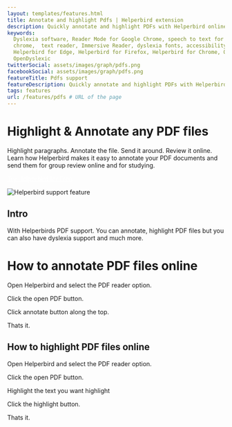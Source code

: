 ```yaml
---
layout: templates/features.html
title: Annotate and highlight Pdfs | Helperbird extension
description: Quickly annotate and highlight PDFs with Helperbird online for free.
keywords:
  Dyslexia software, Reader Mode for Google Chrome, speech to text for chrome, Text to speech for
  chrome,  text reader, Immersive Reader, dyslexia fonts, accessibility software, dyslexia software,
  Helperbird for Edge, Helperbird for Firefox, Helperbird for Chrome, Opendyslexic for Chrome,
  OpenDyslexic
twitterSocial: assets/images/graph/pdfs.png
facebookSocial: assets/images/graph/pdfs.png
featureTitle: Pdfs support
featureDescription: Quickly annotate and highlight PDFs with Helperbird online for free.
tags: features
url: /features/pdfs # URL of the page
---
```


# Highlight & Annotate any PDF files

Highlight paragraphs. Annotate the file. Send it around. Review it online. Learn how Helperbird
makes it easy to annotate your PDF documents and send them for group review online and for studying.

<a 
  class="px-8 py-3 border  text-base font-medium rounded-md text-white bg-indigo-600 hover:bg-indigo-700 " style="color: white;" 
  href="/pricing"> Try Helperbird for Free </a>

![Helperbird support feature](https://www.helperbird.com/assets/images/new/overlay/overlay.png)

## Intro

With Helperbirds PDF support. You can annotate, highlight PDF files but you can also have dyslexia
support and much more.

# How to annotate PDF files online

Open Helperbird and select the PDF reader option.

Click the open PDF button.

Click annotate button along the top.

Thats it.

## How to highlight PDF files online

Open Helperbird and select the PDF reader option.

Click the open PDF button.

Highlight the text you want highlight

Click the highlight button.

Thats it.
